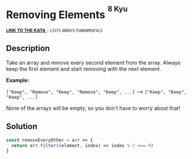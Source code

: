 <h1>Removing Elements <sup><sup>8 Kyu</sup></sup></h1>

<sup>
  <a href="https://www.codewars.com/kata/5769b3802ae6f8e4890009d2">
    <strong>LINK TO THE KATA</strong>
  </a> - <code>LISTS</code> <code>ARRAYS</code> <code>FUNDAMENTALS</code>
</sup>

## Description

Take an array and remove every second element from the array. Always keep the first element and start removing with the next element.

**Example:**

`["Keep", "Remove", "Keep", "Remove", "Keep", ...]` --> `["Keep", "Keep", "Keep", ...]`

None of the arrays will be empty, so you don't have to worry about that!

## Solution

```javascript
const removeEveryOther = arr => {
  return arr.filter((element, index) => index % 2 === 0)
}
```
